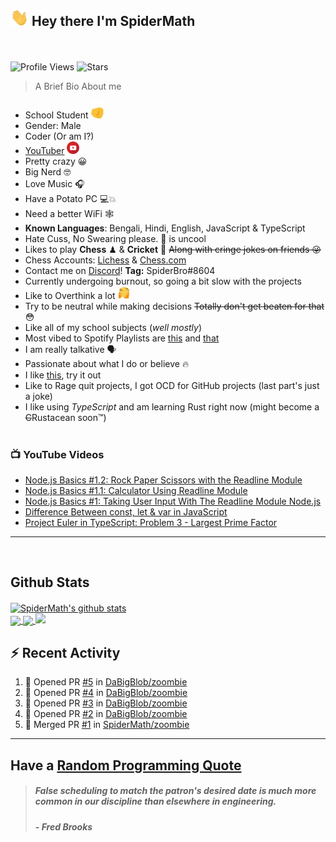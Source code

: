 ## <img src="/Assets/Hi.gif" width=29px> **Hey there I'm SpiderMath**
<br><br>
![Profile Views](https://komarev.com/ghpvc/?username=SpiderMath)
![Stars](https://img.shields.io/github/stars/SpiderMath?style=social)

> A Brief Bio About me
- School Student <img src="/Assets/Like.gif" width=20px>
- Gender: Male
- Coder (Or am I?)
- [YouTuber](https://youtube.com/channel/UCuQvyfLaZOG4bPwEvqSYCLg) <img src="/Assets/Youtube.png" width=20px>
- Pretty crazy 😀 
- Big Nerd 🤓 
- Love Music 🎧
- Have a Potato PC 💻💥
- Need a better WiFi 🕸 
- **Known Languages**: Bengali, Hindi, English, JavaScript & TypeScript
- Hate Cuss, No Swearing please. 🤬 is uncool
- Likes to play **Chess** ♟ & **Cricket** 🏏  ~~Along with cringe jokes on friends 😜~~
- Chess Accounts: [Lichess](https://lichess.org/@/RishiMath) & [Chess.com](https://www.chess.com/member/RishiMath)
- Contact me on [Discord](https://discord.com)! **Tag:** SpiderBro#8604
- Currently undergoing burnout, so going a bit slow with the projects
- Like to Overthink a lot <img src="/Assets/ThinkFast.gif" width=20px>
- Try to be neutral while making decisions ~~Totally don't get beaten for that~~ 😳 
- Like all of my school subjects (*well mostly*)
- Most vibed to Spotify Playlists are [this](https://open.spotify.com/playlist/6wnRrX8vCYChQ0fxoZzNdt?si=1f1c906cb6054dfb) and [that](https://open.spotify.com/playlist/2NWCskHFEnpT3m7QbGvD7N?si=6ec85d3dd62d4838)
- I am really talkative 🗣 
- Passionate about what I do or believe 🔥 
- I like [this](https://ncase.me/trust/), try it out 
- Like to Rage quit projects, I got OCD for GitHub projects (last part's just a joke)
- I like using *TypeScript* and am learning Rust right now (might become a ~~C~~Rustacean soon™)
<br><br>

### 📺 YouTube Videos
<!-- YOUTUBE:START -->
- [Node.js Basics #1.2: Rock Paper Scissors with the Readline Module](https://www.youtube.com/watch?v=CbqNrprY094)
- [Node.js Basics #1.1: Calculator Using Readline Module](https://www.youtube.com/watch?v=QXKqfwliS7U)
- [Node.js Basics #1: Taking User Input With The Readline Module Node.js](https://www.youtube.com/watch?v=dTknGVAvAak)
- [Difference Between const, let & var in JavaScript](https://www.youtube.com/watch?v=9wuZGoOxg9M)
- [Project Euler in TypeScript: Problem 3 - Largest Prime Factor](https://www.youtube.com/watch?v=DaDziQ4ZRvw)
<!-- YOUTUBE:END -->
<hr>
<br>

## Github Stats
<a href="https://github.com/anuraghazra/github-readme-stats">
  <img align="center" src="https://github-readme-stats.vercel.app/api?username=SpiderMath&show_icons=true&include_all_commits=true&theme=onedark" alt="SpiderMath's github stats" />
</a>
<br>
<a href="https://github.com/anuraghazra/github-readme-stats">
	<img align="center" src="https://github-readme-stats.vercel.app/api/top-langs/?username=SpiderMath&langs_count=10&theme=onedark">
</a>
<a href="https://github.com/ryo-ma/github-profile-trophy">
	<img align="center" src="https://github-profile-trophy.vercel.app/?username=SpiderMath&theme=onedark&no-bg=true">
</a>
<img src="https://github-readme-streak-stats.herokuapp.com/?user=SpiderMath&theme=slateorange">

## :zap: Recent Activity
<!--START_SECTION:activity-->
1. 💪 Opened PR [#5](https://github.com/DaBigBlob/zoombie/pull/5) in [DaBigBlob/zoombie](https://github.com/DaBigBlob/zoombie)
2. 💪 Opened PR [#4](https://github.com/DaBigBlob/zoombie/pull/4) in [DaBigBlob/zoombie](https://github.com/DaBigBlob/zoombie)
3. 💪 Opened PR [#3](https://github.com/DaBigBlob/zoombie/pull/3) in [DaBigBlob/zoombie](https://github.com/DaBigBlob/zoombie)
4. 💪 Opened PR [#2](https://github.com/DaBigBlob/zoombie/pull/2) in [DaBigBlob/zoombie](https://github.com/DaBigBlob/zoombie)
5. 🎉 Merged PR [#1](https://github.com/SpiderMath/zoombie/pull/1) in [SpiderMath/zoombie](https://github.com/SpiderMath/zoombie)
<!--END_SECTION:activity-->
<hr>

## Have a [Random Programming Quote](https://github.com/SpiderMath/Random-Programming-Quote-Action)
<!--PROGRAMMING-QUOTE-BOT:start-->
<blockquote> <h5> <i> False scheduling to match the patron's desired date is much more common in our discipline than elsewhere in engineering. </i> </h5>
<h5> - <b>Fred Brooks</b> </h5> </blockquote>
<br>
<!--PROGRAMMING-QUOTE-BOT:end-->
